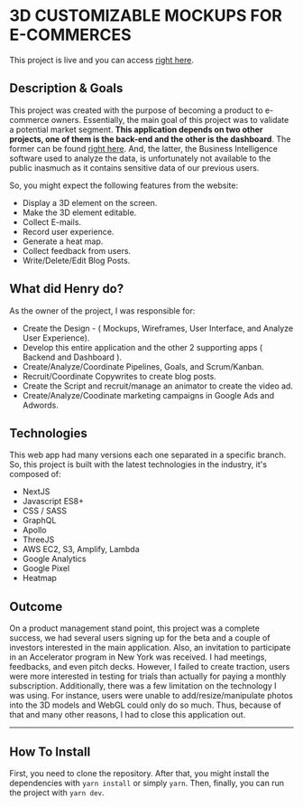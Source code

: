# 3D CUSTOMIZABLE MOCKUPS FOR E-COMMERCES

This project is live and you can access [right here](https://fadonitech.com/).

## Description & Goals

This project was created with the purpose of becoming a product to e-commerce owners. Essentially, the main goal of this project was to
validate a potential market segment. **This application depends on two other projects, one of them is the back-end and the other is the dashboard**. The former can be found [right here](https://github.com/). And, the latter, the Business Intelligence software used to analyze the data, is unfortunately not available to the public inasmuch as it contains sensitive data of our previous users.

So, you might expect the following features from the website:

- Display a 3D element on the screen.
- Make the 3D element editable.
- Collect E-mails.
- Record user experience.
- Generate a heat map.
- Collect feedback from users.
- Write/Delete/Edit Blog Posts.

## What did Henry do?

As the owner of the project, I was responsible for:

- Create the Design - ( Mockups, Wireframes, User Interface, and Analyze User Experience).
- Develop this entire application and the other 2 supporting apps ( Backend and Dashboard ).
- Create/Analyze/Coordinate Pipelines, Goals, and Scrum/Kanban.
- Recruit/Coordinate Copywrites to create blog posts.
- Create the Script and recruit/manage an animator to create the video ad.
- Create/Analyze/Coodinate marketing campaigns in Google Ads and Adwords.

## Technologies

This web app had many versions each one separated in a specific branch. So, this project is built with the latest 
technologies in the industry, it's composed of:

- NextJS
- Javascript ES8+
- CSS / SASS
- GraphQL
- Apollo
- ThreeJS
- AWS EC2, S3, Amplify, Lambda
- Google Analytics
- Google Pixel
- Heatmap

## Outcome

On a product management stand point, this project was a complete success, we had several users signing up for the beta and a couple of investors interested in the main application. Also, an invitation to participate in an Accelerator program in New York was received. I had meetings, feedbacks, and even pitch decks. However, I failed to create traction, users were more interested in testing for trials than actually for paying a monthly subscription. Additionally, there was a few limitation on the technology I was using. For instance, users were unable to add/resize/manipulate photos into the 3D models and WebGL could only do so much. Thus, because of that and many other reasons, I had to close this application out. 

<hr/>

## How To Install

First, you need to clone the repository. After that, you might install the dependencies with `yarn install` or simply `yarn`. Then, finally, you can run the project with `yarn dev`.

